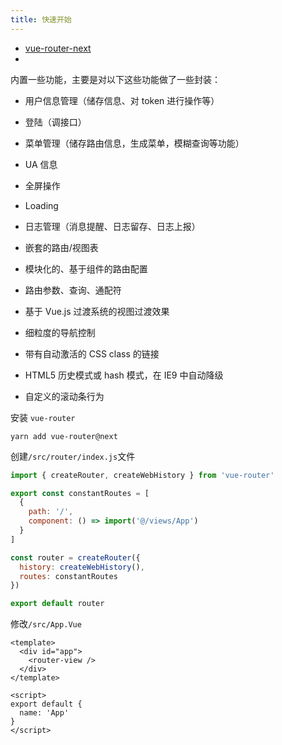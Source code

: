 ```yaml
---
title: 快速开始
---
```


- [vue-router-next](https://github.com/vuejs/vue-router-next)
- [](https://next.router.vuejs.org/guide/essentials/history-mode.html#hash-mode)

内置一些功能，主要是对以下这些功能做了一些封装：

- 用户信息管理（储存信息、对 token 进行操作等）
- 登陆（调接口）
- 菜单管理（储存路由信息，生成菜单，模糊查询等功能）
- UA 信息
- 全屏操作
- Loading
- 日志管理（消息提醒、日志留存、日志上报）

- 嵌套的路由/视图表
- 模块化的、基于组件的路由配置
- 路由参数、查询、通配符
- 基于 Vue.js 过渡系统的视图过渡效果
- 细粒度的导航控制
- 带有自动激活的 CSS class 的链接
- HTML5 历史模式或 hash 模式，在 IE9 中自动降级
- 自定义的滚动条行为

安装 `vue-router`

```shell
yarn add vue-router@next
```

创建`/src/router/index.js`文件

```js
import { createRouter, createWebHistory } from 'vue-router'

export const constantRoutes = [
  {
    path: '/',
    component: () => import('@/views/App')
  }
]

const router = createRouter({
  history: createWebHistory(),
  routes: constantRoutes
})

export default router
```

修改`/src/App.Vue`

```vue
<template>
  <div id="app">
    <router-view />
  </div>
</template>

<script>
export default {
  name: 'App'
}
</script>
```
